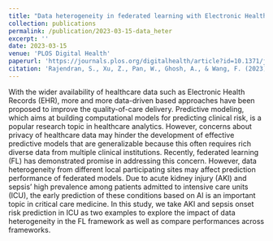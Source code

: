 ```yaml
---
title: "Data heterogeneity in federated learning with Electronic Health Records: Case studies of risk prediction for acute kidney injury and sepsis diseases in critical care"
collection: publications
permalink: /publication/2023-03-15-data_heter
excerpt: ''
date: 2023-03-15
venue: 'PLOS Digital Health'
paperurl: 'https://journals.plos.org/digitalhealth/article?id=10.1371/journal.pdig.0000117'
citation: 'Rajendran, S., Xu, Z., Pan, W., Ghosh, A., & Wang, F. (2023). Data heterogeneity in federated learning with Electronic Health Records: Case studies of risk prediction for acute kidney injury and sepsis diseases in critical care. PLOS digital health, 2(3), e0000117. https://doi.org/10.1371/journal.pdig.0000117'
---
```


With the wider availability of healthcare data such as Electronic Health Records (EHR), more and more data-driven based approaches have been proposed to improve the quality-of-care delivery. Predictive modeling, which aims at building computational models for predicting clinical risk, is a popular research topic in healthcare analytics. However, concerns about privacy of healthcare data may hinder the development of effective predictive models that are generalizable because this often requires rich diverse data from multiple clinical institutions. Recently, federated learning (FL) has demonstrated promise in addressing this concern. However, data heterogeneity from different local participating sites may affect prediction performance of federated models. Due to acute kidney injury (AKI) and sepsis’ high prevalence among patients admitted to intensive care units (ICU), the early prediction of these conditions based on AI is an important topic in critical care medicine. In this study, we take AKI and sepsis onset risk prediction in ICU as two examples to explore the impact of data heterogeneity in the FL framework as well as compare performances across frameworks.